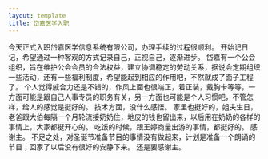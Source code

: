 ```yaml
---
layout: template
title: 岱嘉医学入职
---
```

今天正式入职岱嘉医学信息系统有限公司，办理手续的过程很顺利。
开始记日记，希望通过一种客观的方式记录自己，正视自己，逐渐进步。
岱嘉有一个公会组织，旨在维护公会会员的合法权益，建立协调稳定的劳动关系，据说会定期组织一些活动，还有一些福利制度，希望能起到相应的作用吧，不然就成了面子工程了。
个人觉得戚合力还是不错的，作风上面也很端正，着正装，戴胸卡等等，一方面可能是跟自己人事专员的职务有关，另一方面也可能是个人习惯吧，不管怎样，给人的感觉是挺好的。
技术方面，没什么感悟。
家里也挺好的，姐夫生日，老爸跟大伯每隔一个月轮流接奶奶住，地皮的钱也留出来，以后用在奶奶的各样的事情上，大家都挺开心的。
吃饭的时候，跟王婷商量出游的事情，都挺好的。
感谢主。
不足之处，对圣诞节准备节目的事情没有做起来，计划是准备一个朗诵的节目；回家了以后没有很好的安静下来。
还是要感谢主。